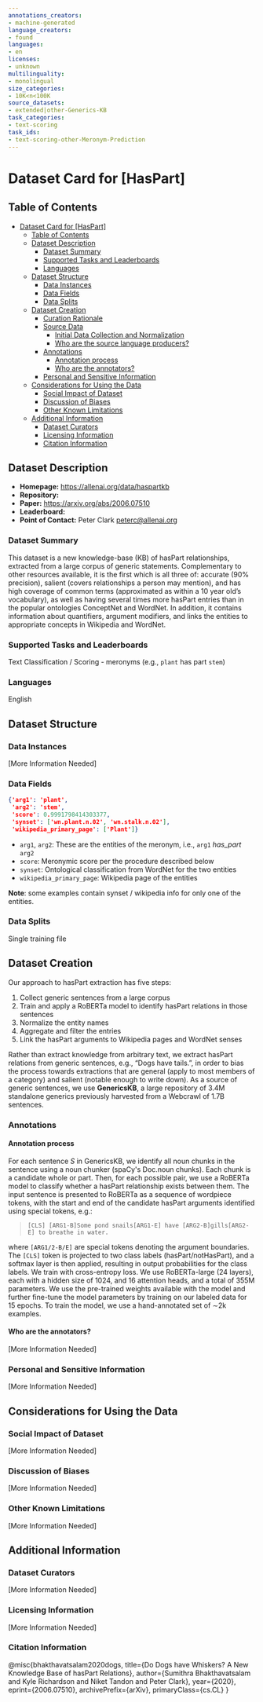 ```yaml
---
annotations_creators:
- machine-generated
language_creators:
- found
languages:
- en
licenses:
- unknown
multilinguality:
- monolingual
size_categories:
- 10K<n<100K
source_datasets:
- extended|other-Generics-KB
task_categories:
- text-scoring
task_ids:
- text-scoring-other-Meronym-Prediction
---
```


# Dataset Card for [HasPart]

## Table of Contents
- [Dataset Card for [HasPart]](#dataset-card-for-haspart)
  - [Table of Contents](#table-of-contents)
  - [Dataset Description](#dataset-description)
    - [Dataset Summary](#dataset-summary)
    - [Supported Tasks and Leaderboards](#supported-tasks-and-leaderboards)
    - [Languages](#languages)
  - [Dataset Structure](#dataset-structure)
    - [Data Instances](#data-instances)
    - [Data Fields](#data-fields)
    - [Data Splits](#data-splits)
  - [Dataset Creation](#dataset-creation)
    - [Curation Rationale](#curation-rationale)
    - [Source Data](#source-data)
      - [Initial Data Collection and Normalization](#initial-data-collection-and-normalization)
      - [Who are the source language producers?](#who-are-the-source-language-producers)
    - [Annotations](#annotations)
      - [Annotation process](#annotation-process)
      - [Who are the annotators?](#who-are-the-annotators)
    - [Personal and Sensitive Information](#personal-and-sensitive-information)
  - [Considerations for Using the Data](#considerations-for-using-the-data)
    - [Social Impact of Dataset](#social-impact-of-dataset)
    - [Discussion of Biases](#discussion-of-biases)
    - [Other Known Limitations](#other-known-limitations)
  - [Additional Information](#additional-information)
    - [Dataset Curators](#dataset-curators)
    - [Licensing Information](#licensing-information)
    - [Citation Information](#citation-information)

## Dataset Description

- **Homepage:** https://allenai.org/data/haspartkb
- **Repository:**
- **Paper:** https://arxiv.org/abs/2006.07510
- **Leaderboard:**
- **Point of Contact:** Peter Clark <peterc@allenai.org>

### Dataset Summary

This dataset is a new knowledge-base (KB) of hasPart relationships, extracted from a large corpus of generic statements. Complementary to other resources available, it is the first which is all three of: accurate (90% precision), salient (covers relationships a person may mention), and has high coverage of common terms (approximated as within a 10 year old’s vocabulary), as well as having several times more hasPart entries than in the popular ontologies ConceptNet and WordNet. In addition, it contains information about quantifiers, argument modifiers, and links the entities to appropriate concepts in Wikipedia and WordNet.

### Supported Tasks and Leaderboards

Text Classification / Scoring - meronyms (e.g., `plant` has part `stem`)

### Languages

English

## Dataset Structure

### Data Instances

[More Information Needed]

### Data Fields

```json
{'arg1': 'plant',
 'arg2': 'stem',
 'score': 0.9991798414303377,
 'synset': ['wn.plant.n.02', 'wn.stalk.n.02'],
 'wikipedia_primary_page': ['Plant']}

```
- `arg1`, `arg2`: These are the entities of the meronym, i.e., `arg1` _has\_part_ `arg2`
- `score`: Meronymic score per the procedure described below
- `synset`: Ontological classification from WordNet for the two entities
- `wikipedia_primary_page`: Wikipedia page of the entities

**Note**: some examples contain synset / wikipedia info for only one of the entities.

### Data Splits

Single training file

## Dataset Creation

Our approach to hasPart extraction has five steps:

1. Collect generic sentences from a large corpus
2. Train and apply a RoBERTa model to identify hasPart relations in those sentences
3. Normalize the entity names
4. Aggregate and filter the entries
5. Link the hasPart arguments to Wikipedia pages and WordNet senses

Rather than extract knowledge from arbitrary text, we extract hasPart relations from generic sentences, e.g., “Dogs have tails.”, in order to bias the process towards extractions that are general (apply to most members of a category) and salient (notable enough to write down). As a source of generic sentences, we use **GenericsKB**, a large repository of 3.4M standalone generics previously harvested from a Webcrawl of 1.7B sentences.

### Annotations

#### Annotation process

For each sentence _S_ in GenericsKB, we identify all noun chunks in the sentence using a noun chunker (spaCy's Doc.noun chunks). Each chunk is a candidate whole or part. Then, for each possible pair, we use a RoBERTa model to classify whether a hasPart relationship exists between them. The input sentence is presented to RoBERTa as a sequence of wordpiece tokens, with the start and end of the candidate hasPart arguments identified using special tokens, e.g.:

> `[CLS] [ARG1-B]Some pond snails[ARG1-E] have [ARG2-B]gills[ARG2-E] to
breathe in water.`

where `[ARG1/2-B/E]` are special tokens denoting the argument boundaries. The `[CLS]` token is projected to two class labels (hasPart/notHasPart), and a softmax layer is then applied, resulting in output probabilities for the class labels. We train with cross-entropy loss. We use RoBERTa-large (24 layers), each with a hidden size of 1024, and 16 attention heads, and a total of 355M parameters. We use the pre-trained weights available with the
model and further fine-tune the model parameters by training on our labeled data for 15 epochs. To train the model, we use a hand-annotated set of ∼2k examples.

#### Who are the annotators?

[More Information Needed]

### Personal and Sensitive Information

[More Information Needed]

## Considerations for Using the Data

### Social Impact of Dataset

[More Information Needed]

### Discussion of Biases

[More Information Needed]

### Other Known Limitations

[More Information Needed]

## Additional Information

### Dataset Curators

[More Information Needed]

### Licensing Information

[More Information Needed]

### Citation Information

@misc{bhakthavatsalam2020dogs,
      title={Do Dogs have Whiskers? A New Knowledge Base of hasPart Relations}, 
      author={Sumithra Bhakthavatsalam and Kyle Richardson and Niket Tandon and Peter Clark},
      year={2020},
      eprint={2006.07510},
      archivePrefix={arXiv},
      primaryClass={cs.CL}
}